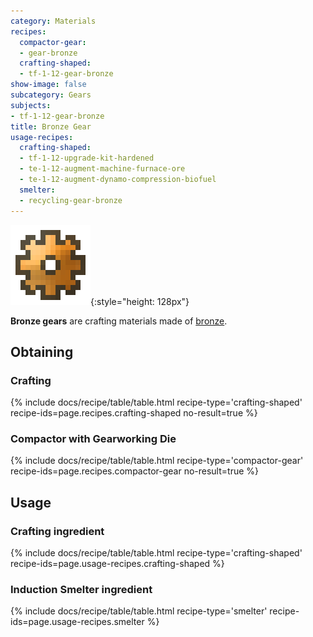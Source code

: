 ```yaml
---
category: Materials
recipes:
  compactor-gear:
  - gear-bronze
  crafting-shaped:
  - tf-1-12-gear-bronze
show-image: false
subcategory: Gears
subjects:
- tf-1-12-gear-bronze
title: Bronze Gear
usage-recipes:
  crafting-shaped:
  - tf-1-12-upgrade-kit-hardened
  - te-1-12-augment-machine-furnace-ore
  - te-1-12-augment-dynamo-compression-biofuel
  smelter:
  - recycling-gear-bronze
---
```


![Bronze gear](/assets/images/docs/1.12/thermal-foundation/gear-bronze.png){:style="height: 128px"}


**Bronze gears** are crafting materials made of [bronze](../bronze-ingot/).


Obtaining
---------

### Crafting
{% include docs/recipe/table/table.html recipe-type='crafting-shaped' recipe-ids=page.recipes.crafting-shaped no-result=true %}

### Compactor with Gearworking Die
{% include docs/recipe/table/table.html recipe-type='compactor-gear' recipe-ids=page.recipes.compactor-gear no-result=true %}


Usage
-----

### Crafting ingredient
{% include docs/recipe/table/table.html recipe-type='crafting-shaped' recipe-ids=page.usage-recipes.crafting-shaped %}

### Induction Smelter ingredient
{% include docs/recipe/table/table.html recipe-type='smelter' recipe-ids=page.usage-recipes.smelter %}
